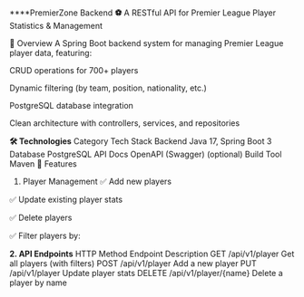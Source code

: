 ****PremierZone Backend **⚽**
A RESTful API for Premier League Player Statistics & Management

📌 Overview
A Spring Boot backend system for managing Premier League player data, featuring:

CRUD operations for 700+ players

Dynamic filtering (by team, position, nationality, etc.)

PostgreSQL database integration

Clean architecture with controllers, services, and repositories

**🛠 Technologies**
Category	Tech Stack
Backend	Java 17, Spring Boot 3
Database	PostgreSQL
API Docs	OpenAPI (Swagger) (optional)
Build Tool	Maven
🚀 Features
1. Player Management
✅ Add new players

✅ Update existing player stats

✅ Delete players

✅ Filter players by:



**2. API Endpoints**
HTTP Method	Endpoint	Description
GET	/api/v1/player	Get all players (with filters)
POST	/api/v1/player	Add a new player
PUT	/api/v1/player	Update player stats
DELETE	/api/v1/player/{name}	Delete a player by name
